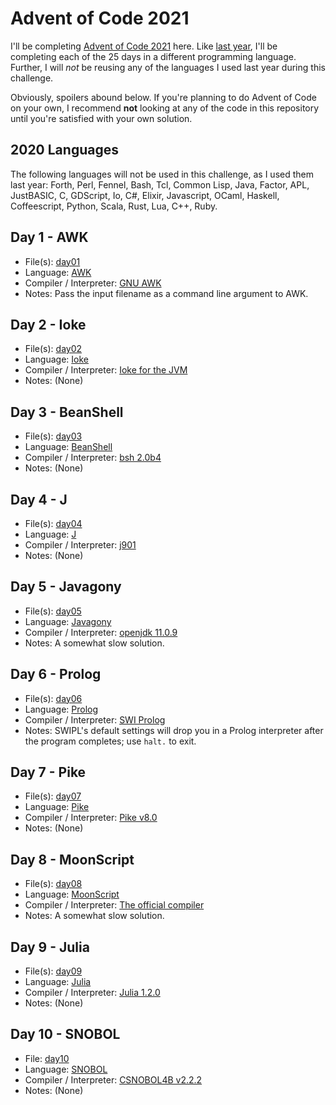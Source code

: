
# Advent of Code 2021

I'll be completing [Advent of Code
2021](https://adventofcode.com/2021/) here. Like [last
year](https://github.com/Mercerenies/advent-of-code-2020/), I'll be
completing each of the 25 days in a different programming language.
Further, I will *not* be reusing any of the languages I used last year
during this challenge.

Obviously, spoilers abound below. If you're planning to do Advent of
Code on your own, I recommend **not** looking at any of the code in
this repository until you're satisfied with your own solution.

## 2020 Languages

The following languages will not be used in this challenge, as I used
them last year: Forth, Perl, Fennel, Bash, Tcl, Common Lisp, Java,
Factor, APL, JustBASIC, C, GDScript, Io, C#, Elixir, Javascript,
OCaml, Haskell, Coffeescript, Python, Scala, Rust, Lua, C++, Ruby.

## Day 1 - AWK

* File(s): [day01](day01)
* Language: [AWK](https://en.wikipedia.org/wiki/AWK)
* Compiler / Interpreter: [GNU AWK](https://www.gnu.org/software/gawk/manual/gawk.html)
* Notes: Pass the input filename as a command line argument to AWK.

## Day 2 - Ioke

* File(s): [day02](day02)
* Language: [Ioke](https://ioke.org/wiki/index.php/Main_Page)
* Compiler / Interpreter: [Ioke for the JVM](https://ioke.org/download.html)
* Notes: (None)

## Day 3 - BeanShell

* File(s): [day03](day03)
* Language: [BeanShell](http://beanshell.org/)
* Compiler / Interpreter: [bsh 2.0b4](http://beanshell.org/download.html)
* Notes: (None)

## Day 4 - J

* File(s): [day04](day04)
* Language: [J](http://jsoftware.com/)
* Compiler / Interpreter: [j901](https://code.jsoftware.com/wiki/System/Installation)
* Notes: (None)

## Day 5 - Javagony

* File(s): [day05](day05)
* Language: [Javagony](https://esolangs.org/wiki/Javagony)
* Compiler / Interpreter: [openjdk 11.0.9](http://openjdk.java.net/)
* Notes: A somewhat slow solution.

## Day 6 - Prolog

* File(s): [day06](day06)
* Language: [Prolog](https://en.wikipedia.org/wiki/Prolog)
* Compiler / Interpreter: [SWI Prolog](https://www.swi-prolog.org/)
* Notes: SWIPL's default settings will drop you in a Prolog interpreter after the program completes; use `halt.` to exit.

## Day 7 - Pike

* File(s): [day07](day07)
* Language: [Pike](http://pike.lysator.liu.se/)
* Compiler / Interpreter: [Pike v8.0](http://pike.lysator.liu.se/download/)
* Notes: (None)

## Day 8 - MoonScript

* File(s): [day08](day08)
* Language: [MoonScript](https://moonscript.org/)
* Compiler / Interpreter: [The official compiler](https://moonscript.org/#installation)
* Notes: A somewhat slow solution.

## Day 9 - Julia

* File(s): [day09](day09)
* Language: [Julia](https://julialang.org/)
* Compiler / Interpreter: [Julia 1.2.0](https://julialang.org/downloads/)
* Notes: (None)

## Day 10 - SNOBOL

* File: [day10](day10)
* Language: [SNOBOL](http://www.snobol4.org/)
* Compiler / Interpreter: [CSNOBOL4B v2.2.2](http://www.snobol4.org/csnobol4/curr/)
* Notes: (None)
